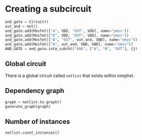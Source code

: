 # Creating a subcircuit

```{.py title="Example of creating an AND gate"}
and_gate = Circuit()
out_and = net()
and_gate.add(Mosfet(["A", VDD, "OUT", VDD], name="pmos"))
and_gate.add(Mosfet(["B", VDD, "OUT", VDD], name="pmos"))
and_gate.add(Mosfet(["B", "OUT", out_and, GND], name="nmos"))
and_gate.add(Mosfet(["A", out_and, GND, GND], name="nmos"))
AND_GATE = and_gate.into_subckt("AND", ["A", "B", "OUT"], {})
```

## Global circuit

There is a global circuit called ``netlist`` that exists within nimphel.


## Dependency graph

```python
graph = netlist.to_graph()
generate_graph(graph)
```

## Number of instances

```python
netlist.count_instances()
```

